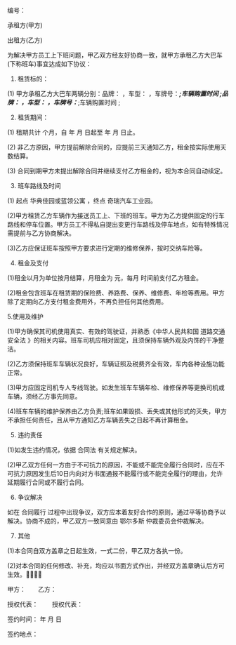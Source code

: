 
 


编号：


承租方(甲方)


出租方(乙方)


为解决甲方员工上下班问题，甲乙双方经友好协商一致，就甲方承租乙方大巴车(下称班车)事宜达成如下协议：


1. 租赁标的：


(1) 甲方承租乙方大巴车两辆分别：品牌： ，车型： ，车牌号：_________________;车辆购置时间 ;品牌： ，车型： ，车牌号：_________________;车辆购置时间 ;


2. 租赁期间：


(1) 租期共计 个月，自 年 月 日起至 年 月 日止。


(2) 非乙方原因，甲方提前解除合同的，应提前三天通知乙方，租金按实际使用天数结算。


(3) 合同到期甲方未提出解除合同并继续支付乙方租金的，视为本合同自动续定。


3. 班车路线及时间


(1) 起点 华典佳园或蓝领公寓 ，终点 奇瑞汽车工业园。


(2)甲方租赁乙方车辆作为接送员工上、下班的班车。甲方为乙方提供固定的行车路线和停车位置。甲方员工不得私自提出变更行车路线及停车地点，如有特殊情况需提前与乙方协商解决。


(3)乙方应保证班车按照甲方要求进行定期的维修保养，按时交纳车险等。


4. 租金及支付


(1)租金以月为单位按月结算，月租金为 元，每月 时间前支付乙方租金。


(2)租金包含班车在租赁期的保险费、养路费、保养、维修费、年检等费用。甲方除了定期向乙方支付租金费用外，不再负担任何其他费用。


5.使用及维护


(1)甲方确保其司机使用真实、有效的驾驶证，并熟悉《中华人民共和国
道路交通安全法
》的相关内容。班车司机应相对固定，且须保持车辆外观及内饰的干净整洁。


(2)乙方须保持班车车辆状况良好，车辆证照及税费齐全有效，车内各种设施功能正常。


(3)甲方应固定司机专人专线驾驶。如发生班车车辆年检、维修保养等更换司机或车辆，须经乙方事先同意。


(4)班车车辆的维护保养由乙方负责;班车如果毁损、丢失或其他形式的灭失，甲方不承担任何责任，且从甲方通知乙方车辆丢失之日起不再计算租金。


5. 违约责任


(1)如发生违约情况，依据
合同法
有关规定解决。


(2)甲乙双方任何一方由于不可抗力的原因，不能或不能完全履行合同时，应在不可抗力原因发生后10日内向对方书面通报不能履行或不能完全履行的理由，允许延期履行合同或不履行合同。


6. 争议解决


如在
合同履行
过程中出现争议，双方应本着友好合作的原则，通过平等协商予以解决。协商不成的，甲乙双方一致同意由
鄂尔多斯
仲裁委员会仲裁解决。


7. 其他


(1)本合同自双方盖章之日起生效，一式二份，甲乙双方各执一份。


(2)对本合同的任何修改、补充，均应以书面方式作出，并经双方盖章确认后方可生效。


甲方：　　乙方：


授权代表： 　　授权代表：


签约时间： 年 月 日


签约地点：
 


 

 
 
 
 
 
  


  
 

  


  


  
 
 
 
 

